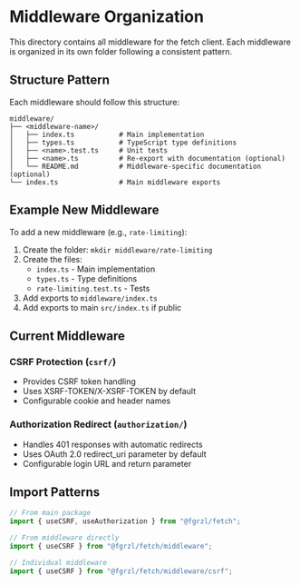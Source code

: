 # Middleware Organization

This directory contains all middleware for the fetch client. Each middleware is organized in its own folder following a consistent pattern.

## Structure Pattern

Each middleware should follow this structure:

```
middleware/
├── <middleware-name>/
│   ├── index.ts           # Main implementation
│   ├── types.ts           # TypeScript type definitions
│   ├── <name>.test.ts     # Unit tests
│   ├── <name>.ts          # Re-export with documentation (optional)
│   └── README.md          # Middleware-specific documentation (optional)
└── index.ts               # Main middleware exports
```

## Example New Middleware

To add a new middleware (e.g., `rate-limiting`):

1. Create the folder: `mkdir middleware/rate-limiting`
2. Create the files:
   - `index.ts` - Main implementation
   - `types.ts` - Type definitions
   - `rate-limiting.test.ts` - Tests
3. Add exports to `middleware/index.ts`
4. Add exports to main `src/index.ts` if public

## Current Middleware

### CSRF Protection (`csrf/`)

- Provides CSRF token handling
- Uses XSRF-TOKEN/X-XSRF-TOKEN by default
- Configurable cookie and header names

### Authorization Redirect (`authorization/`)

- Handles 401 responses with automatic redirects
- Uses OAuth 2.0 redirect_uri parameter by default
- Configurable login URL and return parameter

## Import Patterns

```typescript
// From main package
import { useCSRF, useAuthorization } from "@fgrzl/fetch";

// From middleware directly
import { useCSRF } from "@fgrzl/fetch/middleware";

// Individual middleware
import { useCSRF } from "@fgrzl/fetch/middleware/csrf";
```
